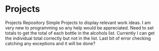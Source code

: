 # Projects
Projects Repository
Simple Projects to display relevant work ideas. I am very new to programming so any help would be appreciated.
Need to set totals to get the total of each bottle in the alcohols list. Currently I can get the individual total correctly but not in the list.
Last bit of error checking catching any exceptions and it will be done? 
